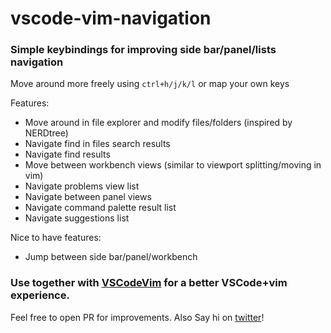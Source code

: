 # vscode-vim-navigation

### Simple keybindings for improving side bar/panel/lists navigation
Move around more freely using `ctrl+h/j/k/l` or map your own keys

Features:
- Move around in file explorer and modify files/folders (inspired by NERDtree)
- Navigate find in files search results
- Navigate find results
- Move between workbench views (similar to viewport splitting/moving in vim)
- Navigate problems view list
- Navigate between panel views
- Navigate command palette result list
- Navigate suggestions list

Nice to have features:
- Jump between side bar/panel/workbench

### Use together with [VSCodeVim](https://github.com/VSCodeVim) for a better VSCode+vim experience.

Feel free to open PR for improvements. Also Say hi on [twitter](https://twitter.com/osterbergmarcus)!
